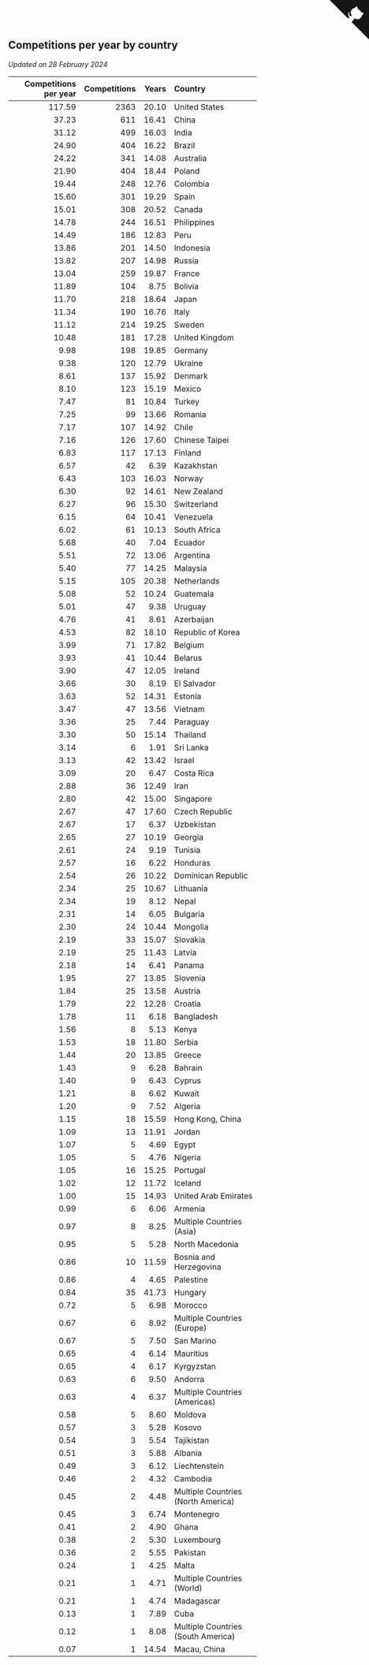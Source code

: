 ## Competitions per year by country

*Updated on 28 February 2024*

| Competitions per year | Competitions | Years | Country |
| ---: | ---: | ---: | :--- |
| 117.59 | 2363 | 20.10 | United States |
| 37.23 | 611 | 16.41 | China |
| 31.12 | 499 | 16.03 | India |
| 24.90 | 404 | 16.22 | Brazil |
| 24.22 | 341 | 14.08 | Australia |
| 21.90 | 404 | 18.44 | Poland |
| 19.44 | 248 | 12.76 | Colombia |
| 15.60 | 301 | 19.29 | Spain |
| 15.01 | 308 | 20.52 | Canada |
| 14.78 | 244 | 16.51 | Philippines |
| 14.49 | 186 | 12.83 | Peru |
| 13.86 | 201 | 14.50 | Indonesia |
| 13.82 | 207 | 14.98 | Russia |
| 13.04 | 259 | 19.87 | France |
| 11.89 | 104 | 8.75 | Bolivia |
| 11.70 | 218 | 18.64 | Japan |
| 11.34 | 190 | 16.76 | Italy |
| 11.12 | 214 | 19.25 | Sweden |
| 10.48 | 181 | 17.28 | United Kingdom |
| 9.98 | 198 | 19.85 | Germany |
| 9.38 | 120 | 12.79 | Ukraine |
| 8.61 | 137 | 15.92 | Denmark |
| 8.10 | 123 | 15.19 | Mexico |
| 7.47 | 81 | 10.84 | Turkey |
| 7.25 | 99 | 13.66 | Romania |
| 7.17 | 107 | 14.92 | Chile |
| 7.16 | 126 | 17.60 | Chinese Taipei |
| 6.83 | 117 | 17.13 | Finland |
| 6.57 | 42 | 6.39 | Kazakhstan |
| 6.43 | 103 | 16.03 | Norway |
| 6.30 | 92 | 14.61 | New Zealand |
| 6.27 | 96 | 15.30 | Switzerland |
| 6.15 | 64 | 10.41 | Venezuela |
| 6.02 | 61 | 10.13 | South Africa |
| 5.68 | 40 | 7.04 | Ecuador |
| 5.51 | 72 | 13.06 | Argentina |
| 5.40 | 77 | 14.25 | Malaysia |
| 5.15 | 105 | 20.38 | Netherlands |
| 5.08 | 52 | 10.24 | Guatemala |
| 5.01 | 47 | 9.38 | Uruguay |
| 4.76 | 41 | 8.61 | Azerbaijan |
| 4.53 | 82 | 18.10 | Republic of Korea |
| 3.99 | 71 | 17.82 | Belgium |
| 3.93 | 41 | 10.44 | Belarus |
| 3.90 | 47 | 12.05 | Ireland |
| 3.66 | 30 | 8.19 | El Salvador |
| 3.63 | 52 | 14.31 | Estonia |
| 3.47 | 47 | 13.56 | Vietnam |
| 3.36 | 25 | 7.44 | Paraguay |
| 3.30 | 50 | 15.14 | Thailand |
| 3.14 | 6 | 1.91 | Sri Lanka |
| 3.13 | 42 | 13.42 | Israel |
| 3.09 | 20 | 6.47 | Costa Rica |
| 2.88 | 36 | 12.49 | Iran |
| 2.80 | 42 | 15.00 | Singapore |
| 2.67 | 47 | 17.60 | Czech Republic |
| 2.67 | 17 | 6.37 | Uzbekistan |
| 2.65 | 27 | 10.19 | Georgia |
| 2.61 | 24 | 9.19 | Tunisia |
| 2.57 | 16 | 6.22 | Honduras |
| 2.54 | 26 | 10.22 | Dominican Republic |
| 2.34 | 25 | 10.67 | Lithuania |
| 2.34 | 19 | 8.12 | Nepal |
| 2.31 | 14 | 6.05 | Bulgaria |
| 2.30 | 24 | 10.44 | Mongolia |
| 2.19 | 33 | 15.07 | Slovakia |
| 2.19 | 25 | 11.43 | Latvia |
| 2.18 | 14 | 6.41 | Panama |
| 1.95 | 27 | 13.85 | Slovenia |
| 1.84 | 25 | 13.58 | Austria |
| 1.79 | 22 | 12.28 | Croatia |
| 1.78 | 11 | 6.18 | Bangladesh |
| 1.56 | 8 | 5.13 | Kenya |
| 1.53 | 18 | 11.80 | Serbia |
| 1.44 | 20 | 13.85 | Greece |
| 1.43 | 9 | 6.28 | Bahrain |
| 1.40 | 9 | 6.43 | Cyprus |
| 1.21 | 8 | 6.62 | Kuwait |
| 1.20 | 9 | 7.52 | Algeria |
| 1.15 | 18 | 15.59 | Hong Kong, China |
| 1.09 | 13 | 11.91 | Jordan |
| 1.07 | 5 | 4.69 | Egypt |
| 1.05 | 5 | 4.76 | Nigeria |
| 1.05 | 16 | 15.25 | Portugal |
| 1.02 | 12 | 11.72 | Iceland |
| 1.00 | 15 | 14.93 | United Arab Emirates |
| 0.99 | 6 | 6.06 | Armenia |
| 0.97 | 8 | 8.25 | Multiple Countries (Asia) |
| 0.95 | 5 | 5.28 | North Macedonia |
| 0.86 | 10 | 11.59 | Bosnia and Herzegovina |
| 0.86 | 4 | 4.65 | Palestine |
| 0.84 | 35 | 41.73 | Hungary |
| 0.72 | 5 | 6.98 | Morocco |
| 0.67 | 6 | 8.92 | Multiple Countries (Europe) |
| 0.67 | 5 | 7.50 | San Marino |
| 0.65 | 4 | 6.14 | Mauritius |
| 0.65 | 4 | 6.17 | Kyrgyzstan |
| 0.63 | 6 | 9.50 | Andorra |
| 0.63 | 4 | 6.37 | Multiple Countries (Americas) |
| 0.58 | 5 | 8.60 | Moldova |
| 0.57 | 3 | 5.28 | Kosovo |
| 0.54 | 3 | 5.54 | Tajikistan |
| 0.51 | 3 | 5.88 | Albania |
| 0.49 | 3 | 6.12 | Liechtenstein |
| 0.46 | 2 | 4.32 | Cambodia |
| 0.45 | 2 | 4.48 | Multiple Countries (North America) |
| 0.45 | 3 | 6.74 | Montenegro |
| 0.41 | 2 | 4.90 | Ghana |
| 0.38 | 2 | 5.30 | Luxembourg |
| 0.36 | 2 | 5.55 | Pakistan |
| 0.24 | 1 | 4.25 | Malta |
| 0.21 | 1 | 4.71 | Multiple Countries (World) |
| 0.21 | 1 | 4.74 | Madagascar |
| 0.13 | 1 | 7.89 | Cuba |
| 0.12 | 1 | 8.08 | Multiple Countries (South America) |
| 0.07 | 1 | 14.54 | Macau, China |


<a href="https://github.com/jonatanklosko/wca_statistics" class="github-corner" aria-label="View source on Github"><svg width="80" height="80" viewBox="0 0 250 250" style="fill:#151513; color:#fff; position: absolute; top: 0; border: 0; right: 0;" aria-hidden="true"><path d="M0,0 L115,115 L130,115 L142,142 L250,250 L250,0 Z"></path><path d="M128.3,109.0 C113.8,99.7 119.0,89.6 119.0,89.6 C122.0,82.7 120.5,78.6 120.5,78.6 C119.2,72.0 123.4,76.3 123.4,76.3 C127.3,80.9 125.5,87.3 125.5,87.3 C122.9,97.6 130.6,101.9 134.4,103.2" fill="currentColor" style="transform-origin: 130px 106px;" class="octo-arm"></path><path d="M115.0,115.0 C114.9,115.1 118.7,116.5 119.8,115.4 L133.7,101.6 C136.9,99.2 139.9,98.4 142.2,98.6 C133.8,88.0 127.5,74.4 143.8,58.0 C148.5,53.4 154.0,51.2 159.7,51.0 C160.3,49.4 163.2,43.6 171.4,40.1 C171.4,40.1 176.1,42.5 178.8,56.2 C183.1,58.6 187.2,61.8 190.9,65.4 C194.5,69.0 197.7,73.2 200.1,77.6 C213.8,80.2 216.3,84.9 216.3,84.9 C212.7,93.1 206.9,96.0 205.4,96.6 C205.1,102.4 203.0,107.8 198.3,112.5 C181.9,128.9 168.3,122.5 157.7,114.1 C157.9,116.9 156.7,120.9 152.7,124.9 L141.0,136.5 C139.8,137.7 141.6,141.9 141.8,141.8 Z" fill="currentColor" class="octo-body"></path></svg></a><style>.github-corner:hover .octo-arm{animation:octocat-wave 560ms ease-in-out}@keyframes octocat-wave{0%,100%{transform:rotate(0)}20%,60%{transform:rotate(-25deg)}40%,80%{transform:rotate(10deg)}}@media (max-width:500px){.github-corner:hover .octo-arm{animation:none}.github-corner .octo-arm{animation:octocat-wave 560ms ease-in-out}}</style>
